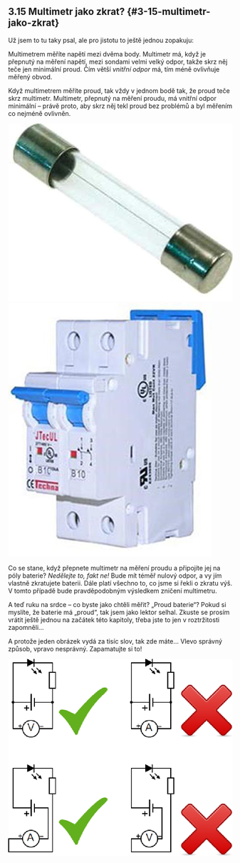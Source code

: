 ## 3.15 Multimetr jako zkrat? {#3-15-multimetr-jako-zkrat}

Už jsem to tu taky psal, ale pro jistotu to ještě jednou zopakuju:

Multimetrem měříte napětí mezi dvěma body. Multimetr má, když je přepnutý na měření napětí, mezi sondami velmi velký odpor, takže skrz něj teče jen minimální proud. Čím větší _vnitřní odpor_ má, tím méně ovlivňuje měřený obvod.

Když multimetrem měříte proud, tak vždy v jednom bodě tak, že proud teče skrz multimetr. Multimetr, přepnutý na měření proudu, má vnitřní odpor minimální – právě proto, aby skrz něj tekl proud bez problémů a byl měřením co nejméně ovlivněn.

![077-1.jpeg](../images/00297.jpeg)![077-2.jpeg](images/00304.jpeg)

Co se stane, když přepnete multimetr na měření proudu a připojíte jej na póly baterie? _Nedělejte to, fakt ne!_ Bude mít téměř nulový odpor, a vy jím vlastně zkratujete baterii. Dále platí všechno to, co jsme si řekli o zkratu výš. V tomto případě bude pravděpodobným výsledkem zničení multimetru.

A teď ruku na srdce – co byste jako chtěli měřit? „Proud baterie“? Pokud si myslíte, že baterie má „proud“, tak jsem jako lektor selhal. Zkuste se prosím vrátit ještě jednou na začátek této kapitoly, třeba jste to jen v roztržitosti zapomněli…

A protože jeden obrázek vydá za tisíc slov, tak zde máte… Vlevo správný způsob, vpravo nesprávný. Zapamatujte si to!

![078-1.png](../images/000012.png)
